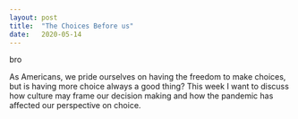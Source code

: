 ```yaml
---
layout: post
title:  "The Choices Before us"
date:   2020-05-14
---
```

bro



As Americans, we pride ourselves on having the freedom to make choices, but is having more choice always a good thing? This week I want to discuss how culture may frame our decision making and how the pandemic has affected our perspective on choice.